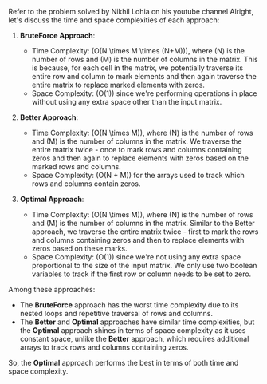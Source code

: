 Refer to the problem solved by Nikhil Lohia on his youtube channel
Alright, let's discuss the time and space complexities of each approach:

1. **BruteForce Approach**:

   - Time Complexity: \(O(N \times M \times (N+M))\), where \(N\) is the number of rows and \(M\) is the number of columns in the matrix. This is because, for each cell in the matrix, we potentially traverse its entire row and column to mark elements and then again traverse the entire matrix to replace marked elements with zeros.
   - Space Complexity: \(O(1)\) since we're performing operations in place without using any extra space other than the input matrix.

2. **Better Approach**:

   - Time Complexity: \(O(N \times M)\), where \(N\) is the number of rows and \(M\) is the number of columns in the matrix. We traverse the entire matrix twice - once to mark rows and columns containing zeros and then again to replace elements with zeros based on the marked rows and columns.
   - Space Complexity: \(O(N + M)\) for the arrays used to track which rows and columns contain zeros.

3. **Optimal Approach**:
   - Time Complexity: \(O(N \times M)\), where \(N\) is the number of rows and \(M\) is the number of columns in the matrix. Similar to the Better approach, we traverse the entire matrix twice - first to mark the rows and columns containing zeros and then to replace elements with zeros based on these marks.
   - Space Complexity: \(O(1)\) since we're not using any extra space proportional to the size of the input matrix. We only use two boolean variables to track if the first row or column needs to be set to zero.

Among these approaches:

- The **BruteForce** approach has the worst time complexity due to its nested loops and repetitive traversal of rows and columns.
- The **Better** and **Optimal** approaches have similar time complexities, but the **Optimal** approach shines in terms of space complexity as it uses constant space, unlike the **Better** approach, which requires additional arrays to track rows and columns containing zeros.

So, the **Optimal** approach performs the best in terms of both time and space complexity.
